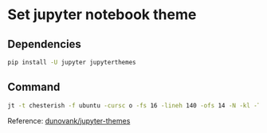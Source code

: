 # Set jupyter notebook theme

## Dependencies

```bash
pip install -U jupyter jupyterthemes
```

## Command

```bash
jt -t chesterish -f ubuntu -cursc o -fs 16 -lineh 140 -ofs 14 -N -kl -T
```

Reference: [dunovank/jupyter-themes](https://github.com/dunovank/jupyter-themes#description-of-command-line-options)
